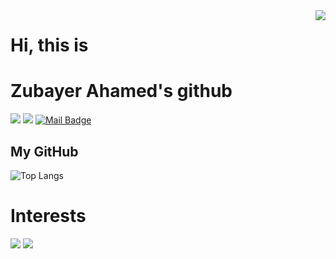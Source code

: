 <img align='right' src="https://github-readme-stats.vercel.app/api?username=zubayerahamed&show_icons=true&theme=radical">


# Hi, this is
# Zubayer Ahamed's github

[![](https://img.shields.io/badge/linkedin-%230077B5.svg?&style=for-the-badge&logo=linkedin&logoColor=white)](https://www.linkedin.com/in/zubayer-ahamed-55a869159/)
[![](https://img.shields.io/badge/facebook-%23E4405F.svg?&style=for-the-badge&logo=facebook&logoColor=white)](https://facebook.com/zubayerahamed)
[![Mail Badge](https://img.shields.io/badge/zubayerahamed.freelancer@gmail.com-c14438?style=for-the-badge&logo=Gmail&logoColor=white&link=mailto:zubayerahamed.freelancer@gmail.com)](mailto:zubayerahamed.freelancer@gmail.com)

## My GitHub
![Top Langs](https://github-readme-stats.vercel.app/api/top-langs/?username=zubayerahamed&hide=TeX&layout=compact)

# Interests
[![](https://img.shields.io/badge/java-fb8532?style=for-the-badge&logo=java)]()
[![](https://img.shields.io/badge/javascript-fb8532?style=for-the-badge&logo=javascript)]()
